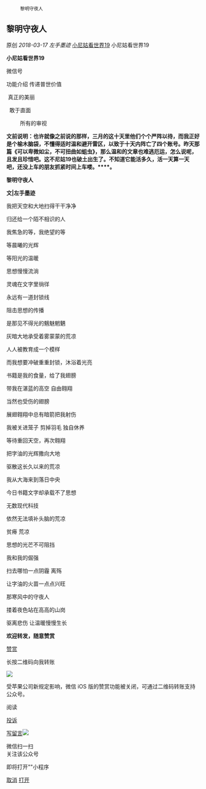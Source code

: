          黎明守夜人 

黎明守夜人
-----

原创 _2018-03-17_ _左手墨迹_ [小尼姑看世界19](##) 小尼姑看世界19

**小尼姑看世界19** 

微信号

功能介绍 传递普世价值

 真正的美丽  

  

  敢于直面

         所有的审视

  

**文前说明：也许就像之前说的那样，三月的这十天里他们个个严阵以待，而我正好是个榆木脑袋，不懂得适时温和避开雷区，以致于十天内阵亡了四个账号。昨天那篇《可以卑微如尘，不可扭曲如蛆虫》，那么温和的文章也难逃厄运，怎么说呢，且发且珍惜吧。这不尼姑19也破土出生了。不知道它能活多久，活一天算一天吧，还没上车的朋友抓紧时间上车喽。****。**

**黎明守夜人**

**文|左手墨迹**

我把天空和大地扫得干干净净

归还给一个陌不相识的人

我焦急的等，我绝望的等

等晨曦的光辉

等阳光的温暖

思想慢慢流淌

灵魂在文字里徜徉

永远有一道封锁线

阻击思想的传播

是那见不得光的魑魅魍魉

灰暗大地承受着雾蒙蒙的荒凉

人人被教育成一个模样

而我想要冲破重重封锁，沐浴着光亮

书籍是我的食量，给了我翅膀

带我在湛蓝的高空 自由翱翔

当然也受伤的翅膀

展翅翱翔中总有暗箭把我射伤

我被关进笼子 剪掉羽毛 独自休养

等待重回天空，再次翱翔

把字油的光辉撒向大地

驱散这长久以来的荒凉

我从大海来到落日中央

今日书籍文字却承载不了思想

无数现代科技

依然无法填补头脑的荒凉

贫瘠 荒凉

思想的光芒不可阻挡

我和我的倔强

扫去哪怕一点阴霾 离殇

让字油的火苗一点点兴旺

那寒风中的守夜人

搂着夜色站在高高的山岗

驱离悲伤 让温暖慢慢生长

  

**欢迎转发，随意赞赏**

  

[赞赏](##)

长按二维码向我转账

![](//res.wx.qq.com/mmbizwap/zh_CN/htmledition/images/pic/appmsg/pic_reward_qrcode.2x3534dd.png)

受苹果公司新规定影响，微信 iOS 版的赞赏功能被关闭，可通过二维码转账支持公众号。

阅读

[投诉](##)

[写留言![](//res.wx.qq.com/mmbizwap/zh_CN/htmledition/images/icon/appmsg/icon_edit25ded2.png)](##)

微信扫一扫  
关注该公众号

即将打开""小程序

[取消](javascript:void(0);) [打开](javascript:void(0);)